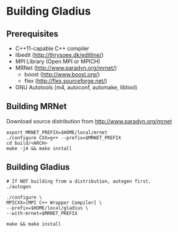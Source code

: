 # Building Gladius

## Prerequisites
- C++11-capable C++ compiler
- libedit (http://thrysoee.dk/editline/)
- MPI Library (Open MPI or MPICH)
- MRNet (http://www.paradyn.org/mrnet/)
    - boost (http://www.boost.org/)
    - flex (http://flex.sourceforge.net/)
- GNU Autotools (m4, autoconf, automake, libtool)

## Building MRNet
Download source distribution from http://www.paradyn.org/mrnet

```
export MRNET_PREFIX=$HOME/local/mrnet
./configure CXX=g++ --prefix=$MRNET_PREFIX
cd build/<ARCH>
make -j4 && make install
```

## Building Gladius
```
# If NOT building from a distribution, autogen first.
./autogen
```

```
./configure \
MPICXX=[MPI C++ Wrapper Compiler] \
--prefix=$HOME/local/gladius \
--with-mrnet=$MRNET_PREFIX
```

```
make && make install
```
